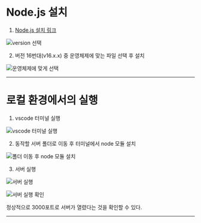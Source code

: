 # Node.js 설치


1. [Node.js 설치 링크](https://nodejs.org/ko/download/releases/)

![version 선택](https://user-images.githubusercontent.com/53963779/201024550-c8fa9c9c-a4cf-4292-87d1-f821a9a3dc17.png)

2. 버전 16번대(v16.x.x) 중 운영체제에 맞는 파일 선택 후 설치

![운영체제에 맞게 선택](https://user-images.githubusercontent.com/53963779/201025137-101ccb46-75da-4758-8696-8c200eaeba5e.png)

---
# 로컬 환경에서의 실행

1. vscode 터미널 실행 

![vscode 터미널 실행](https://user-images.githubusercontent.com/80191322/202889948-24ede059-022a-466f-b8b1-e04b62b820aa.png)

2. 동작할 서버 폴더로 이동 후 터미널에서 node 모듈 설치

![폴더 이동 후 node 모듈 설치](https://user-images.githubusercontent.com/80191322/202890033-2979b159-e825-471d-8ed8-17cce56bdad5.png)

3. 서버 실행

![서버 실행](https://user-images.githubusercontent.com/80191322/202890254-e28d9a53-a560-45ab-bc11-20d54cf2d5fb.png)

![서버 실행 확인](https://user-images.githubusercontent.com/80191322/202890280-8f7b25e2-1df2-499d-93bb-cebdbeae175c.png)

정상적으로 3000포트로 서버가 열렸다는 것을 확인할 수 있다.

---